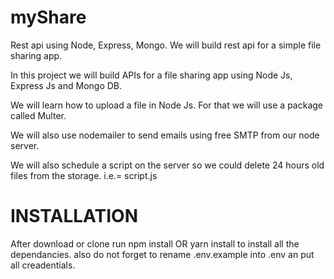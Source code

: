 # myShare
Rest api using Node, Express, Mongo. We will build rest api for a simple file sharing app.


In this project we will build APIs for a file sharing app using Node Js, Express Js and Mongo DB. 

We will learn how to upload a file in Node Js. For that we will use a package called Multer.

We will also use nodemailer to send emails using free SMTP from our node server.

We will also schedule a script on the server so we could delete 24 hours old files from the storage. i.e.= script.js

<h1>INSTALLATION</h1>

After download or clone run npm install OR yarn install to install all the dependancies. also do not forget to rename .env.example into .env an put all creadentials.
